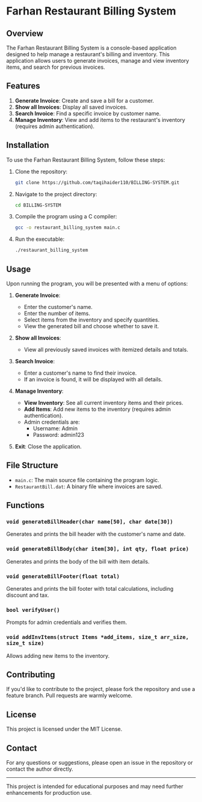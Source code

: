 # Farhan Restaurant Billing System

## Overview

The Farhan Restaurant Billing System is a console-based application designed to help manage a restaurant's billing and inventory. This application allows users to generate invoices, manage and view inventory items, and search for previous invoices.

## Features

1. **Generate Invoice**: Create and save a bill for a customer.
2. **Show all Invoices**: Display all saved invoices.
3. **Search Invoice**: Find a specific invoice by customer name.
4. **Manage Inventory**: View and add items to the restaurant's inventory (requires admin authentication).

## Installation

To use the Farhan Restaurant Billing System, follow these steps:

1. Clone the repository:
    ```sh
    git clone https://github.com/taqihaider110/BILLING-SYSTEM.git
    ```
2. Navigate to the project directory:
    ```sh
    cd BILLING-SYSTEM
    ```
3. Compile the program using a C compiler:
    ```sh
    gcc -o restaurant_billing_system main.c
    ```
4. Run the executable:
    ```sh
    ./restaurant_billing_system
    ```

## Usage

Upon running the program, you will be presented with a menu of options:

1. **Generate Invoice**: 
    - Enter the customer's name.
    - Enter the number of items.
    - Select items from the inventory and specify quantities.
    - View the generated bill and choose whether to save it.

2. **Show all Invoices**:
    - View all previously saved invoices with itemized details and totals.

3. **Search Invoice**:
    - Enter a customer's name to find their invoice.
    - If an invoice is found, it will be displayed with all details.

4. **Manage Inventory**:
    - **View Inventory**: See all current inventory items and their prices.
    - **Add Items**: Add new items to the inventory (requires admin authentication).
    - Admin credentials are:
        - Username: Admin
        - Password: admin123

5. **Exit**: Close the application.

## File Structure

- `main.c`: The main source file containing the program logic.
- `RestaurantBill.dat`: A binary file where invoices are saved.

## Functions

### `void generateBillHeader(char name[50], char date[30])`
Generates and prints the bill header with the customer's name and date.

### `void generateBillBody(char item[30], int qty, float price)`
Generates and prints the body of the bill with item details.

### `void generateBillFooter(float total)`
Generates and prints the bill footer with total calculations, including discount and tax.

### `bool verifyUser()`
Prompts for admin credentials and verifies them.

### `void addInvItems(struct Items *add_items, size_t arr_size, size_t size)`
Allows adding new items to the inventory.

## Contributing

If you'd like to contribute to the project, please fork the repository and use a feature branch. Pull requests are warmly welcome.

## License

This project is licensed under the MIT License.

## Contact

For any questions or suggestions, please open an issue in the repository or contact the author directly.

---

This project is intended for educational purposes and may need further enhancements for production use.
